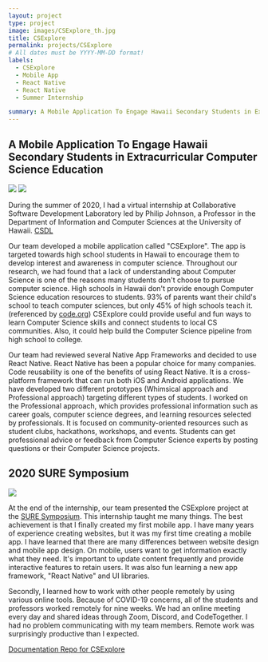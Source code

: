 ```yaml
---
layout: project
type: project
image: images/CSExplore_th.jpg
title: CSExplore
permalink: projects/CSExplore
# All dates must be YYYY-MM-DD format!
labels:
  - CSExplore
  - Mobile App
  - React Native
  - React Native
  - Summer Internship

summary: A Mobile Application To Engage Hawaii Secondary Students in Extracurricular Computer Science Education 
---
```

## A Mobile Application To Engage Hawaii Secondary Students in Extracurricular Computer Science Education 
<img class="ui image" src="{{ site.baseurl }}/images/CSExplore1.png"> 

<img class="ui image" src="{{ site.baseurl }}/images/CSExplore2.png"> 

During the summer of 2020, I had a virtual internship at Collaborative Software Development Laboratory led by Philip Johnson, a Professor in the Department of Information and Computer Sciences at the University of Hawaii. [CSDL](https://csdl.ics.hawaii.edu/)

Our team developed a mobile application called "CSExplore". The app is targeted towards high school students in Hawaii to encourage them to develop interest and awareness in computer science. Throughout our research, we had found that a lack of understanding about Computer Science is one of the reasons many students don't choose to pursue computer science. High schools in Hawaii don't provide enough Computer Science education resources to students. 93% of parents want their child's school to teach computer sciences, but only 45% of high schools teach it. (referenced by [code.org](https://code.org/)) CSExplore could provide useful and fun ways to learn Computer Science skills and connect students to local CS communities. Also, it could help build the Computer Science pipeline from high school to college.

Our team had reviewed several Native App Frameworks and decided to use React Native. React Native has been a popular choice for many companies. Code reusability is one of the benefits of using React Native. It is a cross-platform framework that can run both iOS and Android applications. We have developed two different prototypes (Whimsical approach and Professional approach) targeting different types of students. I worked on the Professional approach, which provides professional information such as career goals, computer science degrees, and learning resources selected by professionals. It is focused on community-oriented resources such as student clubs, hackathons, workshops, and events. Students can get professional advice or feedback from Computer Science experts by posting questions or their Computer Science projects.


## 2020 SURE Symposium
<img class="ui image" src="{{ site.baseurl }}/images/csexplore_presentation.png"> 

At the end of the internship, our team presented the CSExplore project at the [SURE Symposium](https://manoa.hawaii.edu/undergrad/urop/summer-undergraduate-research-experience-sure/sure-program/). This internship taught me many things. The best achievement is that I finally created my first mobile app. I have many years of experience creating websites, but it was my first time creating a mobile app. I have learned that there are many differences between website design and mobile app design. On mobile, users want to get information exactly what they need. It's important to update content frequently and provide interactive features to retain users. It was also fun learning a new app framework, "React Native" and UI libraries.

Secondly, I learned how to work with other people remotely by using various online tools. Because of COVID-19 concerns, all of the students and professors worked remotely for nine weeks. We had an online meeting every day and shared ideas through Zoom, Discord, and CodeTogether. I had no problem communicating with my team members. Remote work was surprisingly productive than I expected. 

[Documentation Repo for CSExplore](https://github.com/hannaparkUH/hanna_csexplore)


